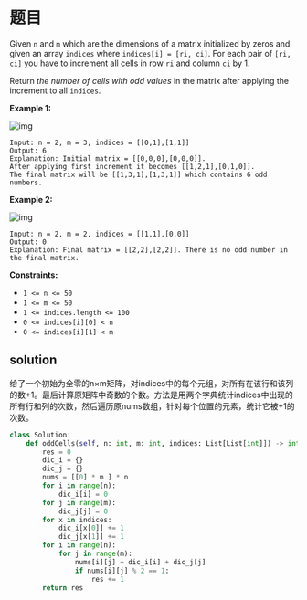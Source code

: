 # 题目

Given `n` and `m` which are the dimensions of a matrix initialized by zeros and given an array `indices` where `indices[i] = [ri, ci]`. For each pair of `[ri, ci]` you have to increment all cells in row `ri` and column `ci` by 1.

Return *the number of cells with odd values* in the matrix after applying the increment to all `indices`.

 

**Example 1:**

![img](https://assets.leetcode.com/uploads/2019/10/30/e1.png)

```
Input: n = 2, m = 3, indices = [[0,1],[1,1]]
Output: 6
Explanation: Initial matrix = [[0,0,0],[0,0,0]].
After applying first increment it becomes [[1,2,1],[0,1,0]].
The final matrix will be [[1,3,1],[1,3,1]] which contains 6 odd numbers.
```

**Example 2:**

![img](https://assets.leetcode.com/uploads/2019/10/30/e2.png)

```
Input: n = 2, m = 2, indices = [[1,1],[0,0]]
Output: 0
Explanation: Final matrix = [[2,2],[2,2]]. There is no odd number in the final matrix.
```

 

**Constraints:**

- `1 <= n <= 50`
- `1 <= m <= 50`
- `1 <= indices.length <= 100`
- `0 <= indices[i][0] < n`
- `0 <= indices[i][1] < m`

## solution

给了一个初始为全零的n$\times$m矩阵，对indices中的每个元组，对所有在该行和该列的数+1。最后计算原矩阵中奇数的个数。方法是用两个字典统计indices中出现的所有行和列的次数，然后遍历原nums数组，针对每个位置的元素，统计它被+1的次数。

```python
class Solution:
    def oddCells(self, n: int, m: int, indices: List[List[int]]) -> int:
        res = 0
        dic_i = {}
        dic_j = {}
        nums = [[0] * m ] * n
        for i in range(n):
            dic_i[i] = 0
        for j in range(m):
            dic_j[j] = 0    
        for x in indices:
            dic_i[x[0]] += 1
            dic_j[x[1]] += 1
        for i in range(n):
            for j in range(m):
                nums[i][j] = dic_i[i] + dic_j[j]
                if nums[i][j] % 2 == 1:
                    res += 1
        return res
```

